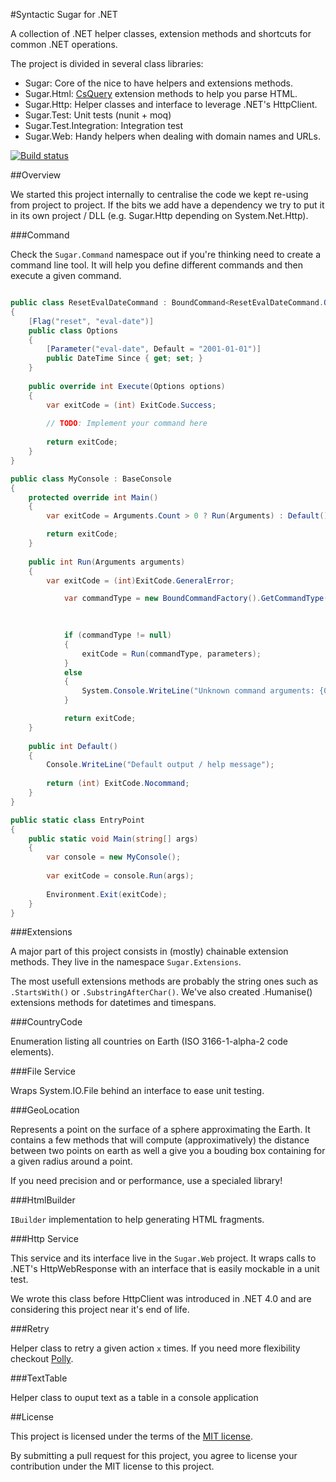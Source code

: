 #Syntactic Sugar for .NET

A collection of .NET helper classes, extension methods and shortcuts for common .NET operations.

The project is divided in several class libraries:

- Sugar: Core of the nice to have helpers and extensions methods.
- Sugar.Html: [CsQuery](https://github.com/jamietre/CsQuery) extension methods to help you parse HTML.
- Sugar.Http: Helper classes and interface to leverage .NET's HttpClient.
- Sugar.Test: Unit tests (nunit + moq)
- Sugar.Test.Integration: Integration test
- Sugar.Web: Handy helpers when dealing with domain names and URLs.

[![Build status](https://ci.appveyor.com/api/projects/status/dvxn5wavwe6x3day/branch/master?svg=true)](https://ci.appveyor.com/project/bounav/sugar/branch/master)

##Overview

We started this project internally to centralise the code we kept re-using from project to project. If the bits we add have a dependency we try to put it in its own project / DLL (e.g. Sugar.Http depending on System.Net.Http).

###Command

Check the `Sugar.Command` namespace out if you're thinking need to create a command line tool. It will help you define different commands and then execute a given command.

```csharp

public class ResetEvalDateCommand : BoundCommand<ResetEvalDateCommand.Options> 
{
    [Flag("reset", "eval-date")]
    public class Options
    {
        [Parameter("eval-date", Default = "2001-01-01")]
        public DateTime Since { get; set; }
    }
    
    public override int Execute(Options options)
    {
        var exitCode = (int) ExitCode.Success;
    
        // TODO: Implement your command here
        
        return exitCode;
    }
}

public class MyConsole : BaseConsole
{
    protected override int Main()
    {
        var exitCode = Arguments.Count > 0 ? Run(Arguments) : Default();

        return exitCode;
    }
    
    public int Run(Arguments arguments)
    {
        var exitCode = (int)ExitCode.GeneralError;

            var commandType = new BoundCommandFactory().GetCommandType(parameters, () => GetType().Assembly.GetTypes()
                                                                                                  .Where(type => type.Namespace != null && type.Namespace.StartsWith("My.Namespace.Commands"))
                                                                                                  .Where(type => type.Name == "Options"));

            if (commandType != null)
            {
                exitCode = Run(commandType, parameters);
            }
            else
            {
                System.Console.WriteLine("Unknown command arguments: {0}", Arguments);
            }

            return exitCode;
    }
    
    public int Default()
    {
        Console.WriteLine("Default output / help message");
        
        return (int) ExitCode.Nocommand;
    }
}

public static class EntryPoint
{
    public static void Main(string[] args)
    {
        var console = new MyConsole();
        
        var exitCode = console.Run(args);
        
        Environment.Exit(exitCode);
    }
}

```

###Extensions

A major part of this project consists in (mostly) chainable extension methods. They live in the namespace `Sugar.Extensions`.

The most usefull extensions methods are probably the string ones such as `.StartsWith()` or `.SubstringAfterChar()`. We've also created .Humanise() extensions methods for datetimes and timespans.

###CountryCode

Enumeration listing all countries on Earth (ISO 3166-1-alpha-2 code elements).

###File Service

Wraps System.IO.File behind an interface to ease unit testing.

###GeoLocation

Represents a point on the surface of a sphere approximating the Earth. It contains a few methods that will compute (approximatively) the distance between two points on earth as well a give you a bouding box containing for a given radius around a point.

If you need precision and or performance, use a specialed library!

###HtmlBuilder

`IBuilder` implementation to help generating HTML fragments.

###Http Service

This service and its interface live in the `Sugar.Web` project. It wraps calls to .NET's HttpWebResponse with an interface that is easily mockable in a unit test.

We wrote this class before HttpClient was introduced in .NET 4.0 and are considering this project near it's end of life.

###Retry

Helper class to retry a given action `x` times. If you need more flexibility checkout [Polly](https://github.com/App-vNext/Polly).

###TextTable

Helper class to ouput text as a table in a console application

##License

This project is licensed under the terms of the [MIT license](https://github.com/comsechq/sugar/blob/master/LICENSE.txt). 

By submitting a pull request for this project, you agree to license your contribution under the MIT license to this project.
